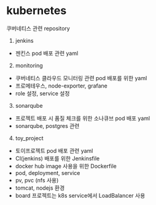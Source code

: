# kubernetes
쿠버네티스 관련 repository

1. jenkins
- 젠킨스 pod 배포 관련 yaml

2. monitoring
- 쿠버네티스 클라우드 모니터링 관련 pod 배포를 위한 yaml
- 프로메테우스, node-exporter, grafane
- role 설정, service 설정

3. sonarqube
- 프로젝트 배포 시 품질 체크를 위한 소나큐브 pod 배포 yaml
- sonarqube, postgres 관련

4. toy_project
- 토이프로젝트 pod 배포 관련 yaml
- CI(jenkins) 배포를 위한 Jenkinsfile
- docker hub image 사용을 위한 Dockerfile
- pod, deployment, service
- pv, pvc (nfs 사용)
- tomcat, nodejs 환경
- board 프로젝트는 k8s service에서 LoadBalancer 사용
